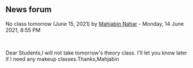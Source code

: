 <h2>News forum</h2><a href="https://moodle.cse.buet.ac.bd/user/view.php?id=1394&course=568"></a>
No class tomorrow (June 15, 2021)
by <a href="https://moodle.cse.buet.ac.bd/user/view.php?id=1394&course=568">Mahjabin Nahar</a> - Monday, 14 June 2021, 8:55 PM


 

Dear Students,I will not take tomorrow's theory class. I'll let you know later if I need any makeup classes.Thanks,Mahjabin






